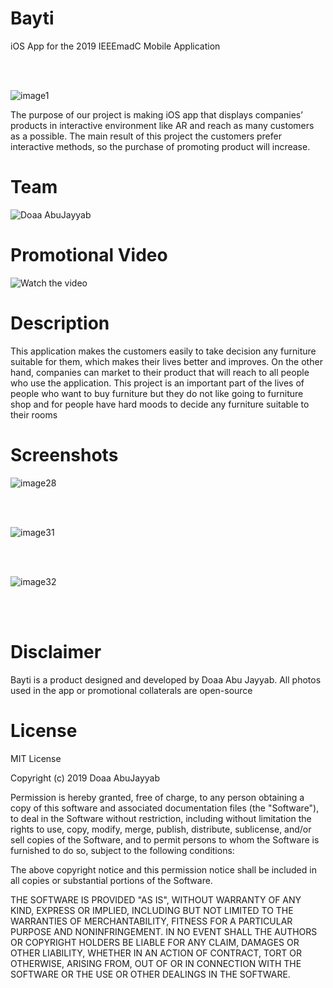 # Bayti
iOS App for the 2019 IEEEmadC Mobile Application

 <br><br>
 
![image1](https://user-images.githubusercontent.com/29166033/71294306-d421ea80-2380-11ea-9815-84cbfee9fa0a.png)
 
The purpose of our project is making iOS app that displays companies’ products in interactive environment like AR and reach as many customers as a possible.
The main result of this project the customers prefer interactive methods, so the purchase of promoting product will increase.
 

# Team

![Doaa AbuJayyab](https://github.com/djayyab)


# Promotional Video

![Watch the video](https://drive.google.com/file/d/1BDLghageZ_1kMBG35KBDyX0-CHPLNs7-/view?usp=sharing)

# Description

This application makes the customers easily to take decision any furniture suitable for them, which makes their lives better and improves. On the other hand, companies can market to their product that will reach to all people who use the application.
This project is an important part of the lives of people who want to buy furniture but they do not like going to furniture shop and for people have hard moods to decide any furniture suitable to their rooms



# Screenshots
  
  ![image28](https://user-images.githubusercontent.com/29166033/71294346-ebf96e80-2380-11ea-8867-e5407068ba29.png)
  
 <br><br>
 
  ![image31](https://user-images.githubusercontent.com/29166033/71294359-f6b40380-2380-11ea-9de3-efae063e512b.png)

<br><br>

![image32](https://user-images.githubusercontent.com/29166033/71294371-ff0c3e80-2380-11ea-80a9-29bfaf2b5de2.png)
  
<br><br>

# Disclaimer

Bayti is a product designed and developed by Doaa Abu Jayyab. All photos used in the app or promotional collaterals are open-source

# License

MIT License

Copyright (c) 2019 Doaa AbuJayyab

Permission is hereby granted, free of charge, to any person obtaining a copy of this software and associated documentation files (the "Software"), to deal in the Software without restriction, including without limitation the rights to use, copy, modify, merge, publish, distribute, sublicense, and/or sell copies of the Software, and to permit persons to whom the Software is furnished to do so, subject to the following conditions:

The above copyright notice and this permission notice shall be included in all copies or substantial portions of the Software.

THE SOFTWARE IS PROVIDED "AS IS", WITHOUT WARRANTY OF ANY KIND, EXPRESS OR IMPLIED, INCLUDING BUT NOT LIMITED TO THE WARRANTIES OF MERCHANTABILITY, FITNESS FOR A PARTICULAR PURPOSE AND NONINFRINGEMENT. IN NO EVENT SHALL THE AUTHORS OR COPYRIGHT HOLDERS BE LIABLE FOR ANY CLAIM, DAMAGES OR OTHER LIABILITY, WHETHER IN AN ACTION OF CONTRACT, TORT OR OTHERWISE, ARISING FROM, OUT OF OR IN CONNECTION WITH THE SOFTWARE OR THE USE OR OTHER DEALINGS IN THE SOFTWARE.
